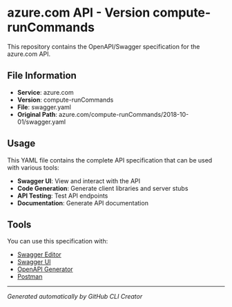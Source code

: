 # azure.com API - Version compute-runCommands

This repository contains the OpenAPI/Swagger specification for the azure.com API.

## File Information

- **Service**: azure.com
- **Version**: compute-runCommands
- **File**: swagger.yaml
- **Original Path**: azure.com/compute-runCommands/2018-10-01/swagger.yaml

## Usage

This YAML file contains the complete API specification that can be used with various tools:

- **Swagger UI**: View and interact with the API
- **Code Generation**: Generate client libraries and server stubs
- **API Testing**: Test API endpoints
- **Documentation**: Generate API documentation

## Tools

You can use this specification with:

- [Swagger Editor](https://editor.swagger.io/)
- [Swagger UI](https://swagger.io/tools/swagger-ui/)
- [OpenAPI Generator](https://openapi-generator.tech/)
- [Postman](https://www.postman.com/)

---

*Generated automatically by GitHub CLI Creator*
